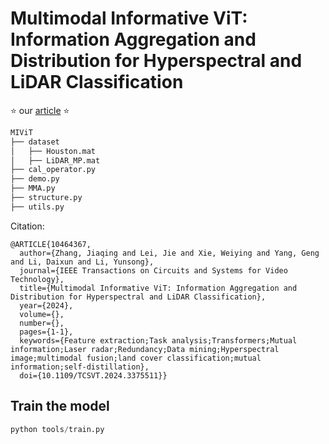 
# Multimodal Informative ViT: Information Aggregation and Distribution for Hyperspectral and LiDAR Classification

⭐ our [article](https://ieeexplore.ieee.org/document/10464367) ⭐ 


```python
MIViT
├── dataset
│   ├── Houston.mat
│   ├── LiDAR_MP.mat
├── cal_operator.py
├── demo.py
├── MMA.py
├── structure.py
├── utils.py
```

Citation:

```
@ARTICLE{10464367,
  author={Zhang, Jiaqing and Lei, Jie and Xie, Weiying and Yang, Geng and Li, Daixun and Li, Yunsong},
  journal={IEEE Transactions on Circuits and Systems for Video Technology}, 
  title={Multimodal Informative ViT: Information Aggregation and Distribution for Hyperspectral and LiDAR Classification}, 
  year={2024},
  volume={},
  number={},
  pages={1-1},
  keywords={Feature extraction;Task analysis;Transformers;Mutual information;Laser radar;Redundancy;Data mining;Hyperspectral image;multimodal fusion;land cover classification;mutual information;self-distillation},
  doi={10.1109/TCSVT.2024.3375511}}
```
## Train the model

```python
python tools/train.py
```
